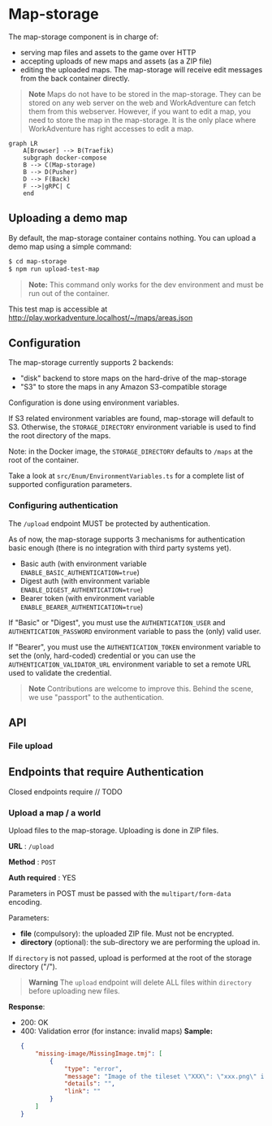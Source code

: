 # Map-storage

The map-storage component is in charge of:

-   serving map files and assets to the game over HTTP
-   accepting uploads of new maps and assets (as a ZIP file)
-   editing the uploaded maps. The map-storage will receive edit messages from the back container directly.

> **Note**
> Maps do not have to be stored in the map-storage. They can be stored on any web server on the web and WorkAdventure
> can fetch them from this webserver. However, if you want to edit a map, you need to store the map in the map-storage.
> It is the only place where WorkAdventure has right accesses to edit a map.

```mermaid
graph LR
    A[Browser] --> B(Traefik)
    subgraph docker-compose
    B --> C(Map-storage)
    B --> D(Pusher)
    D --> F(Back)
    F -->|gRPC| C
    end
```

## Uploading a demo map

By default, the map-storage container contains nothing.
You can upload a demo map using a simple command:

```bash
$ cd map-storage
$ npm run upload-test-map
```

> **Note:**
> This command only works for the dev environment and must be run out of the container.

This test map is accessible at http://play.workadventure.localhost/~/maps/areas.json

## Configuration

The map-storage currently supports 2 backends:

-   "disk" backend to store maps on the hard-drive of the map-storage
-   "S3" to store the maps in any Amazon S3-compatible storage

Configuration is done using environment variables.

If S3 related environment variables are found, map-storage will default to S3.
Otherwise, the `STORAGE_DIRECTORY` environment variable is used to find the root directory of the maps.

Note: in the Docker image, the `STORAGE_DIRECTORY` defaults to `/maps` at the root of the container.

Take a look at `src/Enum/EnvironmentVariables.ts` for a complete list of supported configuration parameters.

### Configuring authentication

The `/upload` endpoint MUST be protected by authentication.

As of now, the map-storage supports 3 mechanisms for authentication basic enough (there is no integration with third party systems yet).

-   Basic auth (with environment variable `ENABLE_BASIC_AUTHENTICATION=true`)
-   Digest auth (with environment variable `ENABLE_DIGEST_AUTHENTICATION=true`)
-   Bearer token (with environment variable `ENABLE_BEARER_AUTHENTICATION=true`)

If "Basic" or "Digest", you must use the `AUTHENTICATION_USER` and `AUTHENTICATION_PASSWORD` environment variable to pass the (only) valid user.

If "Bearer", you must use the `AUTHENTICATION_TOKEN` environment variable to set the (only, hard-coded) credential
or you can use the `AUTHENTICATION_VALIDATOR_URL` environment variable to set a remote URL used to validate the credential.

> **Note**
> Contributions are welcome to improve this. Behind the scene, we use "passport" to the authentication.

## API

### File upload

## Endpoints that require Authentication

Closed endpoints require // TODO

### Upload a map / a world

Upload files to the map-storage. Uploading is done in ZIP files.

**URL** : `/upload`

**Method** : `POST`

**Auth required** : YES

Parameters in POST must be passed with the `multipart/form-data` encoding.

Parameters:

-   **file** (compulsory): the uploaded ZIP file. Must not be encrypted.
-   **directory** (optional): the sub-directory we are performing the upload in.

If `directory` is not passed, upload is performed at the root of the storage directory ("/").

> **Warning**
> The `upload` endpoint will delete ALL files within `directory` before uploading new files.

**Response**:

-   200: OK
-   400: Validation error (for instance: invalid maps)
    **Sample:**
    ```json
    {
        "missing-image/MissingImage.tmj": [
            {
                "type": "error",
                "message": "Image of the tileset \"XXX\": \"xxx.png\" is not loadable.",
                "details": "",
                "link": ""
            }
        ]
    }
    ```
